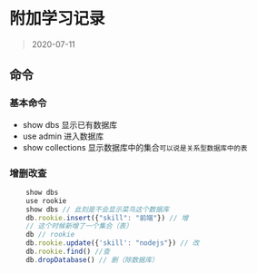 # 附加学习记录

> 2020-07-11

## 命令

### 基本命令

+ show dbs 显示已有数据库
+ use admin 进入数据库
+ show collections 显示数据库中的集合`可以说是关系型数据库中的表`

### 增删改查

```js
    show dbs
    use rookie
    show dbs // 此刻是不会显示菜鸟这个数据库
    db.rookie.insert({"skill": "前端"}) // 增
    // 这个时候新增了一个集合（表）
    db // rookie
    db.rookie.update({'skill': "nodejs"}) // 改
    db.rookie.find() //查
    db.dropDatabase() // 删（除数据库）
```
